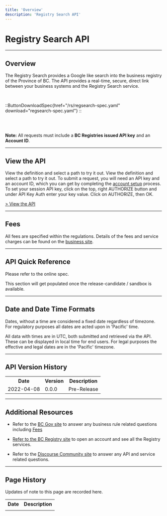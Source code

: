 ```yaml
---
title: 'Overview'
description: 'Registry Search API'
---
```


# Registry Search API

---

## Overview

The Registry Search provides a Google like search into the business registry of the Province of BC. The API provides a real-time, secure, direct link between your business systems and the Registry Search service.

<br>

::ButtonDownloadSpec{href="/rs/regsearch-spec.yaml" download="regsearch-spec.yaml"}
::

<br>
<br>

**Note:** All requests must include a **BC Registries issued API key** and an **Account ID**.

---

## View the API

View the definition and select a path to try it out. View the definition and select a path to try it out. To submit a request, you will need an API key and an account ID, which you can get by completing the [account setup](/products/get-started/account-setup) process. To set your session API key, click on the top, right AUTHORIZE button and under API Key Auth enter your key value. Click on AUTHORIZE, then OK.

<a href="/en-CA/oas/rs" target="_blank">> View the API</a>

---

## Fees

All fees are specified within the regulations. Details of the fees and service charges can be found on the
<a href="https://www2.gov.bc.ca/gov/content/employment-business/business/managing-a-business/permits-licences/businesses-incorporated-companies/forms-corporate-registry" target="_blank"> business site</a>.

---

## API Quick Reference

Please refer to the online spec.

This section will get populated once the release-candidate / sandbox is available.

---

## Date and Date Time Formats

Dates, without a time are considered a fixed date regardless of timezone. For regulatory purposes all dates are acted upon in 'Pacific' time.

All data with times are in UTC, both submitted and retrieved via the API. These can be displayed in local time for end users. For legal purposes the effective and legal dates are in the 'Pacific' timezone.

---

## API Version History

<table>
  <tr>
    <th>Date</th>
    <th>Version</th>
    <th>Description</th>
  </tr>
  <tr>
    <td>2022-04-08</td>
    <td>0.0.0</td>
    <td>Pre-Release</td>
  </tr>
</table>

---

## Additional Resources

- Refer to the <a href="https://www2.gov.bc.ca/" target="_blank">BC Gov site</a> to answer any business rule related questions including <a href="https://www2.gov.bc.ca/gov/content/employment-business/business/managing-a-business/permits-licences/businesses-incorporated-companies/forms-corporate-registry" target="_blank">Fees

- Refer to the <a href="https://www.bcregistry.gov.bc.ca/" target="_blank">BC Registry site</a> to open an account and see all the Registry services.

- Refer to the <a href="https://discourse.onebc.ca/" target="_blank">Discourse Community site</a> to answer any API and service related questions.

---

## Page History

Updates of note to this page are recorded here.

<table>
  <tr>
    <th>Date</th>
    <th>Description</th>
  </tr>
  <tr>
    <td></td>
    <td></td>
  </tr>
</table>
